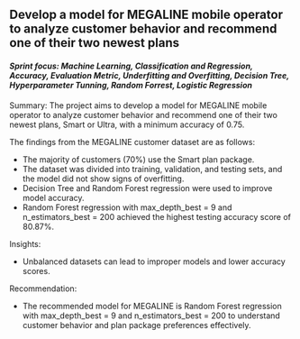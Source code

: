## Develop a model for MEGALINE mobile operator to analyze customer behavior and recommend one of their two newest plans
#### <i>Sprint focus: Machine Learning, Classification and Regression, Accuracy, Evaluation Metric, Underfitting and Overfitting, Decision Tree, Hyperparameter Tunning, Random Forrest, Logistic Regression </i>

Summary:
The project aims to develop a model for MEGALINE mobile operator to analyze customer behavior and recommend one of their two newest plans, Smart or Ultra, with a minimum accuracy of 0.75. 

The findings from the MEGALINE customer dataset are as follows:
- The majority of customers (70%) use the Smart plan package. 
- The dataset was divided into training, validation, and testing sets, and the model did not show signs of overfitting. 
- Decision Tree and Random Forest regression were used to improve model accuracy. 
- Random Forest regression with max_depth_best = 9 and n_estimators_best = 200 achieved the highest testing accuracy score of 80.87%.

Insights: 
- Unbalanced datasets can lead to improper models and lower accuracy scores.

Recommendation: 
- The recommended model for MEGALINE is Random Forest regression with max_depth_best = 9 and n_estimators_best = 200 to understand customer behavior and plan package preferences effectively.
